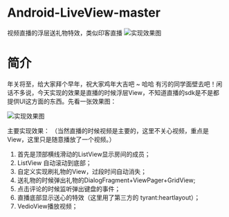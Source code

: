 # Android-LiveView-master
视频直播的浮层送礼物特效，类似印客直播
![实现效果图](zhibo.gif)
# 简介
年关将至，给大家拜个早年，祝大家鸡年大吉吧 ~ 哈哈 有污的同学面壁去吧！闲话不多说，今天实现的效果是直播的时候浮层View，不知道直播的sdk是不是都提供UI这方面的东西。先看一张效果图：

![实现效果图](zhibo.gif)

主要实现效果：
（当然直播的时候视频是主要的，这里不关心视频，重点是View，这里只是随意播放了一个视频。）
1. 首先是顶部横线滑动的ListView显示房间的成员；
2. ListView 自动滚动到底部；
3. 自定义实现刷礼物的View，过段时间自动消失；
4. 送礼物的时候弹出礼物的DialogFragment+ViewPager+GridView;
5. 点击评论的时候监听弹出键盘的事件；
6. 直播底部显示送心的特效（这里用了第三方的 tyrant:heartlayout）；
7. VedioView播放视频；
